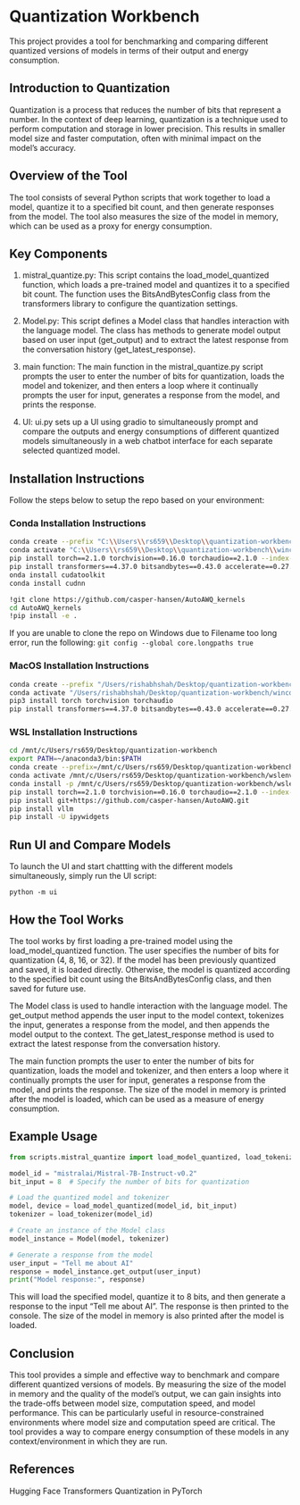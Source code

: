 # Quantization Workbench
This project provides a tool for benchmarking and comparing different quantized versions of models in terms of their output and energy consumption.

## Introduction to Quantization
Quantization is a process that reduces the number of bits that represent a number. In the context of deep learning, quantization is a technique used to perform computation and storage in lower precision. This results in smaller model size and faster computation, often with minimal impact on the model’s accuracy.

## Overview of the Tool
The tool consists of several Python scripts that work together to load a model, quantize it to a specified bit count, and then generate responses from the model. The tool also measures the size of the model in memory, which can be used as a proxy for energy consumption.

## Key Components
1. mistral_quantize.py: This script contains the load_model_quantized function, which loads a pre-trained model and quantizes it to a specified bit count. The function uses the BitsAndBytesConfig class from the transformers library to configure the quantization settings.

2. Model.py: This script defines a Model class that handles interaction with the language model. The class has methods to generate model output based on user input (get_output) and to extract the latest response from the conversation history (get_latest_response).

3. main function: The main function in the mistral_quantize.py script prompts the user to enter the number of bits for quantization, loads the model and tokenizer, and then enters a loop where it continually prompts the user for input, generates a response from the model, and prints the response.

4. UI: ui.py sets up a UI using gradio to simultaneously prompt and compare the outputs and energy consumptions of different quantized models simultaneously in a web chatbot interface for each separate selected quantized model.

## Installation Instructions

Follow the steps below to setup the repo based on your environment:

### Conda Installation Instructions

```bash
conda create --prefix "C:\\Users\\rs659\\Desktop\\quantization-workbench\\wincondaprojenv" python=3.9
conda activate "C:\\Users\\rs659\\Desktop\\quantization-workbench\\wincondaprojenv"
pip install torch==2.1.0 torchvision==0.16.0 torchaudio==2.1.0 --index-url https://download.pytorch.org/whl/cu121
pip install transformers==4.37.0 bitsandbytes==0.43.0 accelerate==0.27.2 ipywidgets
onda install cudatoolkit
conda install cudnn

!git clone https://github.com/casper-hansen/AutoAWQ_kernels 
cd AutoAWQ_kernels 
!pip install -e . 
```

If you are unable to clone the repo on Windows due to Filename too long error, run the following:
```git config --global core.longpaths true```

### MacOS Installation Instructions
```bash
conda create --prefix "/Users/rishabhshah/Desktop/quantization-workbench/wincondaprojenv" python=3.9
conda activate "/Users/rishabhshah/Desktop/quantization-workbench/wincondaprojenv"
pip3 install torch torchvision torchaudio   
pip install transformers==4.37.0 bitsandbytes==0.43.0 accelerate==0.27.2 ipywidgets
```


### WSL Installation Instructions
```bash
cd /mnt/c/Users/rs659/Desktop/quantization-workbench
export PATH=~/anaconda3/bin:$PATH
conda create --prefix=/mnt/c/Users/rs659/Desktop/quantization-workbench/wslenv python=3.9
conda activate /mnt/c/Users/rs659/Desktop/quantization-workbench/wslenv
conda install -p /mnt/c/Users/rs659/Desktop/quantization-workbench/wslenv ipykernel --update-deps --force-reinstall
pip install torch==2.1.0 torchvision==0.16.0 torchaudio==2.1.0 --index-url https://download.pytorch.org/whl/cu121
pip install git+https://github.com/casper-hansen/AutoAWQ.git
pip install vllm
pip install -U ipywidgets
```

## Run UI and Compare Models

To launch the UI and start chattting with the different models simultaneously, simply run the UI script:

```python -m ui```

## How the Tool Works

The tool works by first loading a pre-trained model using the load_model_quantized function. The user specifies the number of bits for quantization (4, 8, 16, or 32). If the model has been previously quantized and saved, it is loaded directly. Otherwise, the model is quantized according to the specified bit count using the BitsAndBytesConfig class, and then saved for future use.

The Model class is used to handle interaction with the language model. The get_output method appends the user input to the model context, tokenizes the input, generates a response from the model, and then appends the model output to the context. The get_latest_response method is used to extract the latest response from the conversation history.

The main function prompts the user to enter the number of bits for quantization, loads the model and tokenizer, and then enters a loop where it continually prompts the user for input, generates a response from the model, and prints the response. The size of the model in memory is printed after the model is loaded, which can be used as a measure of energy consumption.

## Example Usage

```python
from scripts.mistral_quantize import load_model_quantized, load_tokenizer

model_id = "mistralai/Mistral-7B-Instruct-v0.2"
bit_input = 8  # Specify the number of bits for quantization

# Load the quantized model and tokenizer
model, device = load_model_quantized(model_id, bit_input)
tokenizer = load_tokenizer(model_id)

# Create an instance of the Model class
model_instance = Model(model, tokenizer)

# Generate a response from the model
user_input = "Tell me about AI"
response = model_instance.get_output(user_input)
print("Model response:", response)
```

This will load the specified model, quantize it to 8 bits, and then generate a response to the input “Tell me about AI”. The response is then printed to the console. The size of the model in memory is also printed after the model is loaded.

## Conclusion
This tool provides a simple and effective way to benchmark and compare different quantized versions of models. By measuring the size of the model in memory and the quality of the model’s output, we can gain insights into the trade-offs between model size, computation speed, and model performance. This can be particularly useful in resource-constrained environments where model size and computation speed are critical. The tool provides a way to compare energy consumption of these models in any context/environment in which they are run.

## References
Hugging Face Transformers
Quantization in PyTorch